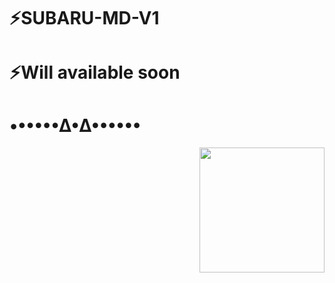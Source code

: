 # ⚡SUBARU-MD-V1

# ⚡Will available soon

# ••••••∆•∆••••••





























<img align='right' src='https://user-images.githubusercontent.com/5713670/87202985-820dcb80-c2b6-11ea-9f56-7ec461c497c3.gif' width='200'>
